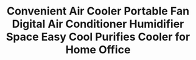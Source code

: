 ---
templateKey: product-page-template
featuredImage: >-
  /img/32914217114_0Convenient-Air-Cooler-Portable-Fan-Digital-Air-Conditioner-Humidifier-Space-Easy-Cool-Purifies-Cooler-for-Home.jpg
price: 35.205
id: '32914217114'
title: >-
  Convenient Air Cooler Portable Fan Digital Air Conditioner Humidifier Space
  Easy Cool Purifies Cooler for Home Office
images:
  - >-
    /img/32914217114_0Convenient-Air-Cooler-Portable-Fan-Digital-Air-Conditioner-Humidifier-Space-Easy-Cool-Purifies-Cooler-for-Home.jpg
  - >-
    /img/32914217114_1Convenient-Air-Cooler-Portable-Fan-Digital-Air-Conditioner-Humidifier-Space-Easy-Cool-Purifies-Cooler-for-Home.jpg
  - >-
    /img/32914217114_2Convenient-Air-Cooler-Portable-Fan-Digital-Air-Conditioner-Humidifier-Space-Easy-Cool-Purifies-Cooler-for-Home.jpg
  - >-
    /img/32914217114_3Convenient-Air-Cooler-Portable-Fan-Digital-Air-Conditioner-Humidifier-Space-Easy-Cool-Purifies-Cooler-for-Home.jpg
  - >-
    /img/32914217114_4Convenient-Air-Cooler-Portable-Fan-Digital-Air-Conditioner-Humidifier-Space-Easy-Cool-Purifies-Cooler-for-Home.jpg
  - >-
    /img/32914217114_5Convenient-Air-Cooler-Portable-Fan-Digital-Air-Conditioner-Humidifier-Space-Easy-Cool-Purifies-Cooler-for-Home.jpg
options:
  - title: Ships From
    options:
      - optionId: '200007763:201336100'
        text: China
      - optionId: '200007763:201336101'
        text: Germany
      - optionId: '200007763:201336103'
        text: Russian Federation
      - optionId: '200007763:201336106'
        text: United States
variants:
  - skuAttr: '200007763:201336100'
    pricing: '17.96'
    discount: '11.67'
    combinedAttributes:
      - '200007763:201336100'
  - skuAttr: '200007763:201336101'
    pricing: '34.82'
    discount: '22.63'
    combinedAttributes:
      - '200007763:201336101'
  - skuAttr: '200007763:201336103'
    pricing: '17.96'
    discount: '11.67'
    combinedAttributes:
      - '200007763:201336103'
  - skuAttr: '200007763:201336106'
    pricing: '46.61'
    discount: '30.30'
    combinedAttributes:
      - '200007763:201336106'
tags:
  - Technology
  - Other
  - Power Source
  - USB
  - Max. Power
  - <20W
  - Rotation Way
  - Without Rotation
  - Model Number
  - Portable Mini Air Conditioner Multifunction Cooling Fan
  - Air supply mode
  - Other
  - Suspender Length
  - No Suspender
  - Usage
  - Home
  - Fan Speed
  - Other
  - Application
  - 10-15㎡
  - Brand Name
  - ICOCO
  - Timing Function
  - No Timing
  - Size
  - <1050MM
  - Type
  - Cooling Only
  - Rotary Vane Quantity
  - Without Vane
  - Installation
  - Mini
  - Power (W)
  - 9w
  - Max. Timing Limit
  - No Timing
  - Type
  - Air Cooling Fan
  - Material
  - PLASTIC
  - Wind Type
  - 'Natural Wind, Sleep Wind, Prevailing Wind'
  - Certification
  - CE
  - Controlling Mode
  - NORMAL
  - Voltage (V)
  - 5V
meta: {}
description: ''
---